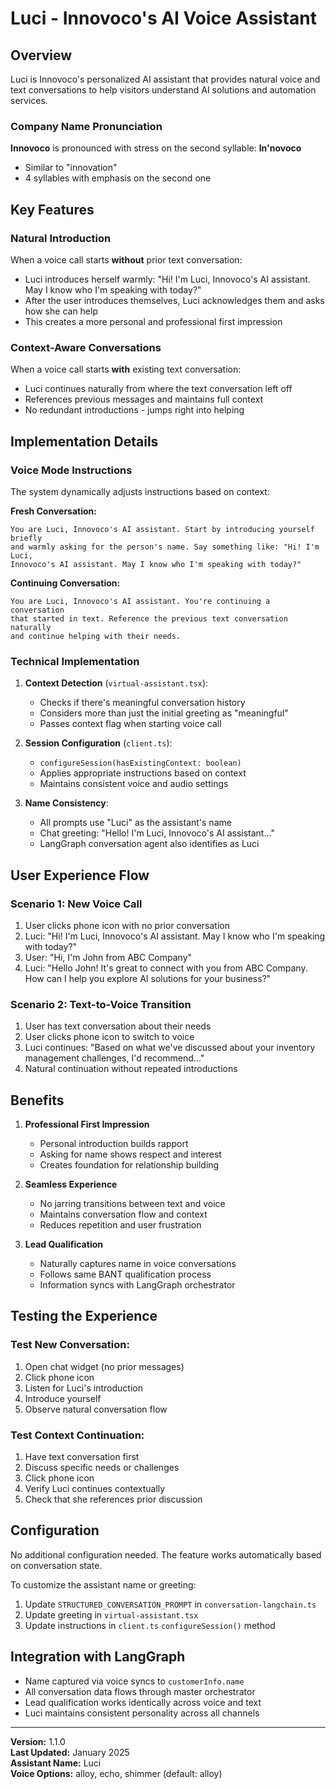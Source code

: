 # Luci - Innovoco's AI Voice Assistant

## Overview
Luci is Innovoco's personalized AI assistant that provides natural voice and text conversations to help visitors understand AI solutions and automation services.

### Company Name Pronunciation
**Innovoco** is pronounced with stress on the second syllable: **In'novoco**
- Similar to "innovation" 
- 4 syllables with emphasis on the second one

## Key Features

### Natural Introduction
When a voice call starts **without** prior text conversation:
- Luci introduces herself warmly: "Hi! I'm Luci, Innovoco's AI assistant. May I know who I'm speaking with today?"
- After the user introduces themselves, Luci acknowledges them and asks how she can help
- This creates a more personal and professional first impression

### Context-Aware Conversations
When a voice call starts **with** existing text conversation:
- Luci continues naturally from where the text conversation left off
- References previous messages and maintains full context
- No redundant introductions - jumps right into helping

## Implementation Details

### Voice Mode Instructions
The system dynamically adjusts instructions based on context:

**Fresh Conversation:**
```
You are Luci, Innovoco's AI assistant. Start by introducing yourself briefly 
and warmly asking for the person's name. Say something like: "Hi! I'm Luci, 
Innovoco's AI assistant. May I know who I'm speaking with today?"
```

**Continuing Conversation:**
```
You are Luci, Innovoco's AI assistant. You're continuing a conversation 
that started in text. Reference the previous text conversation naturally 
and continue helping with their needs.
```

### Technical Implementation

1. **Context Detection** (`virtual-assistant.tsx`):
   - Checks if there's meaningful conversation history
   - Considers more than just the initial greeting as "meaningful"
   - Passes context flag when starting voice call

2. **Session Configuration** (`client.ts`):
   - `configureSession(hasExistingContext: boolean)`
   - Applies appropriate instructions based on context
   - Maintains consistent voice and audio settings

3. **Name Consistency**:
   - All prompts use "Luci" as the assistant's name
   - Chat greeting: "Hello! I'm Luci, Innovoco's AI assistant..."
   - LangGraph conversation agent also identifies as Luci

## User Experience Flow

### Scenario 1: New Voice Call
1. User clicks phone icon with no prior conversation
2. Luci: "Hi! I'm Luci, Innovoco's AI assistant. May I know who I'm speaking with today?"
3. User: "Hi, I'm John from ABC Company"
4. Luci: "Hello John! It's great to connect with you from ABC Company. How can I help you explore AI solutions for your business?"

### Scenario 2: Text-to-Voice Transition
1. User has text conversation about their needs
2. User clicks phone icon to switch to voice
3. Luci continues: "Based on what we've discussed about your inventory management challenges, I'd recommend..."
4. Natural continuation without repeated introductions

## Benefits

1. **Professional First Impression**
   - Personal introduction builds rapport
   - Asking for name shows respect and interest
   - Creates foundation for relationship building

2. **Seamless Experience**
   - No jarring transitions between text and voice
   - Maintains conversation flow and context
   - Reduces repetition and user frustration

3. **Lead Qualification**
   - Naturally captures name in voice conversations
   - Follows same BANT qualification process
   - Information syncs with LangGraph orchestrator

## Testing the Experience

### Test New Conversation:
1. Open chat widget (no prior messages)
2. Click phone icon
3. Listen for Luci's introduction
4. Introduce yourself
5. Observe natural conversation flow

### Test Context Continuation:
1. Have text conversation first
2. Discuss specific needs or challenges
3. Click phone icon
4. Verify Luci continues contextually
5. Check that she references prior discussion

## Configuration

No additional configuration needed. The feature works automatically based on conversation state.

To customize the assistant name or greeting:
1. Update `STRUCTURED_CONVERSATION_PROMPT` in `conversation-langchain.ts`
2. Update greeting in `virtual-assistant.tsx`
3. Update instructions in `client.ts` `configureSession()` method

## Integration with LangGraph

- Name captured via voice syncs to `customerInfo.name`
- All conversation data flows through master orchestrator
- Lead qualification works identically across voice and text
- Luci maintains consistent personality across all channels

---

**Version:** 1.1.0  
**Last Updated:** January 2025  
**Assistant Name:** Luci  
**Voice Options:** alloy, echo, shimmer (default: alloy)